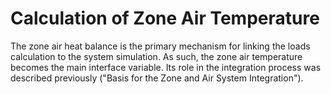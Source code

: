 # Calculation of Zone Air Temperature

The zone air heat balance is the primary mechanism for linking the loads calculation to the system simulation.  As such, the zone air temperature becomes the main interface variable.  Its role in the integration process was described previously ("Basis for the Zone and Air System Integration").